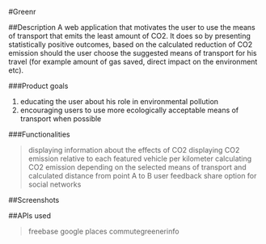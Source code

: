 #Greenr

##Description
A web application that motivates the user to use the means of transport that emits the least amount of CO2. 
It does so by presenting statistically positive outcomes, based on the calculated reduction of CO2 emission
should the user choose the suggested means of transport for his travel (for example amount of gas saved, direct
impact on the environment etc).

###Product goals

1. educating the user about his role in environmental pollution
2. encouraging users to use more ecologically acceptable means of transport when possible

###Functionalities

> displaying information about the effects of CO2
> displaying CO2 emission relative to each featured vehicle per kilometer
> calculating CO2 emission depending on the selected means of transport and calculated distance from point A to B
user feedback
> share option for social networks


##Screenshots



##APIs used
> freebase
> google places
> commutegreenerinfo
